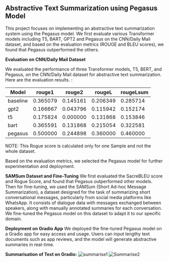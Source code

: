 ## Abstractive Text Summarization using Pegasus Model
This project focuses on implementing an abstractive text summarization system using the Pegasus model. We first evaluate various Transformer models including T5, BART, GPT2 and Pegasus on the CNN/Daily Mail dataset, and based on the evaluation metrics (ROUGE and BLEU scores), we found that Pegasus outperformed the others.

**Evaluation on CNN/Daily Mail Dataset**

We evaluated the performance of three Transformer models, T5, BERT, and Pegasus, on the CNN/Daily Mail dataset for abstractive text summarization. Here are the evaluation results.
:

| Model   | rouge1    | rouge2    | rougeL    | rougeLsum |
|---------|-----------|-----------|-----------|-----------|
| baseline| 0.365079  | 0.145161  | 0.206349  | 0.285714  |
| gpt2    | 0.166667  | 0.043796  | 0.115942  | 0.152174  |
| t5      | 0.175824  | 0.000000  | 0.131868  | 0.153846  |
| bart    | 0.365591  | 0.131868  | 0.215054  | 0.322581  |
| pegasus | 0.500000  | 0.244898  | 0.360000  | 0.460000  |

NOTE: This Rogue score is calculated only for one Sample and not the whole dataset.

Based on the evaluation metrics, we selected the Pegasus model for further experimentation and deployment.

**SAMSum Dataset and Fine-Tuning**
We first evaluated the SacreBLEU score and Rogue Score, and found that Pegasus outperformed other models. Then for fine-tuning, we used the SAMSum (Short Ad-hoc Message Summarization), a  dataset designed for the task of summarizing short conversational messages, particularly from social media platforms like WhatsApp. It consists of dialogue data with messages exchanged between speakers, along with manually annotated summaries for each conversation. We fine-tuned the Pegasus model on this dataset to adapt it to our specific domain.

**Deployment on Gradio App**
We deployed the fine-tuned Pegasus model on a Gradio app for easy access and usage. Users can input lengthy text documents such as app reviews, and the model will generate abstractive summaries in real-time.

**Summarisation of Text on Gradio:**
![summarise1](https://github.com/Arpit-Avasarmol/Text-Summarization/assets/88440241/1eadec4d-5c1f-495d-b745-1b930e9ca681)
![Summarise2](https://github.com/Arpit-Avasarmol/Text-Summarization/assets/88440241/b029be7f-45a7-457c-8d48-a14f9a57b6be)
